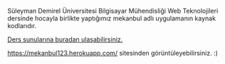 Süleyman Demirel Üniversitesi Bilgisayar Mühendisliği Web Teknolojileri dersinde
hocayla birlikte yaptığımız mekanbul adlı uygulamanın kaynak kodlarıdır.

[Ders sunularına buradan ulaşabilirsiniz. ](http://www.asimsinanyuksel.com/web/)



https://mekanbul123.herokuapp.com/ sitesinden görüntüleyebilirsiniz. :)


